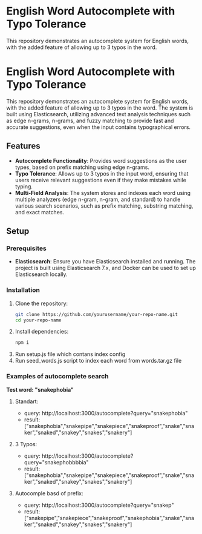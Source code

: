 # English Word Autocomplete with Typo Tolerance

This repository demonstrates an autocomplete system for English words, with the added feature of allowing up to 3 typos in the word.

# English Word Autocomplete with Typo Tolerance

This repository demonstrates an autocomplete system for English words, with the added feature of allowing up to 3 typos in the word. The system is built using Elasticsearch, utilizing advanced text analysis techniques such as edge n-grams, n-grams, and fuzzy matching to provide fast and accurate suggestions, even when the input contains typographical errors.

## Features

- **Autocomplete Functionality**: Provides word suggestions as the user types, based on prefix matching using edge n-grams.
- **Typo Tolerance**: Allows up to 3 typos in the input word, ensuring that users receive relevant suggestions even if they make mistakes while typing.
- **Multi-Field Analysis**: The system stores and indexes each word using multiple analyzers (edge n-gram, n-gram, and standard) to handle various search scenarios, such as prefix matching, substring matching, and exact matches.

## Setup

### Prerequisites

- **Elasticsearch**: Ensure you have Elasticsearch installed and running. The project is built using Elasticsearch 7.x, and Docker can be used to set up Elasticsearch locally.

### Installation

1. Clone the repository:
   ```bash
   git clone https://github.com/yourusername/your-repo-name.git
   cd your-repo-name
   ```
2. Install dependencies: 
    ```bash
    npm i
    ```
3. Run setup.js file which contans index config
4. Run seed_words.js script to index each word from words.tar.gz file

### Examples of autocomplete search 

**Test word: "snakephobia"**

1. Standart: 
    - query: http://localhost:3000/autocomplete?query="snakephobia"
    - result: ["snakephobia","snakepipe","snakepiece","snakeproof","snake","snaker","snaked","snakey","snakes","snakery"]

2. 3 Typos: 
    - query: http://localhost:3000/autocomplete?query="snakephobbbbia"
    - result: ["snakephobia","snakepipe","snakepiece","snakeproof","snake","snaker","snaked","snakey","snakes","snakery"]

3. Autocomple basd of prefix:
    - query: http://localhost:3000/autocomplete?query="snakep"
    - result: ["snakepipe","snakepiece","snakeproof","snakephobia","snake","snaker","snaked","snakey","snakes","snakery"]


